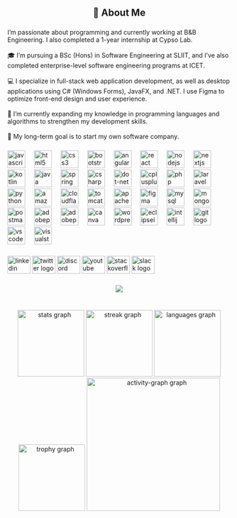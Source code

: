 <br clear="both">

<h2 align="center">👋 About Me</h2>

###

<p align="left">I’m passionate about programming and currently working at B&B Engineering. I also completed a 1-year internship at Cypso Lab.<br><br>🎓 I’m pursuing a BSc (Hons) in Software Engineering at SLIIT, and I’ve also completed enterprise-level software engineering programs at ICET.<br><br>💻 I specialize in full-stack web application development, as well as desktop applications using C# (Windows Forms), JavaFX, and .NET. I use Figma to optimize front-end design and user experience.<br><br>🌱 I’m currently expanding my knowledge in programming languages and algorithms to strengthen my development skills.<br><br>🚀 My long-term goal is to start my own software company.</p>

###

<div align="left">
  <img src="https://skillicons.dev/icons?i=js" height="40" alt="javascript logo"  />
  <img width="12" />
  <img src="https://cdn.jsdelivr.net/gh/devicons/devicon/icons/html5/html5-original.svg" height="40" alt="html5 logo"  />
  <img width="12" />
  <img src="https://skillicons.dev/icons?i=css" height="40" alt="css3 logo"  />
  <img width="12" />
  <img src="https://skillicons.dev/icons?i=bootstrap" height="40" alt="bootstrap logo"  />
  <img width="12" />
  <img src="https://skillicons.dev/icons?i=angular" height="40" alt="angularjs logo"  />
  <img width="12" />
  <img src="https://skillicons.dev/icons?i=react" height="40" alt="react logo"  />
  <img width="12" />
  <img src="https://skillicons.dev/icons?i=nodejs" height="40" alt="nodejs logo"  />
  <img width="12" />
  <img src="https://skillicons.dev/icons?i=nextjs" height="40" alt="nextjs logo"  />
  <img width="12" />
  <img src="https://skillicons.dev/icons?i=kotlin" height="40" alt="kotlin logo"  />
  <img width="12" />
  <img src="https://skillicons.dev/icons?i=java" height="40" alt="java logo"  />
  <img width="12" />
  <img src="https://skillicons.dev/icons?i=spring" height="40" alt="spring logo"  />
  <img width="12" />
  <img src="https://skillicons.dev/icons?i=cs" height="40" alt="csharp logo"  />
  <img width="12" />
  <img src="https://skillicons.dev/icons?i=dotnet" height="40" alt="dot-net logo"  />
  <img width="12" />
  <img src="https://cdn.jsdelivr.net/gh/devicons/devicon/icons/cplusplus/cplusplus-original.svg" height="40" alt="cplusplus logo"  />
  <img width="12" />
  <img src="https://skillicons.dev/icons?i=php" height="40" alt="php logo"  />
  <img width="12" />
  <img src="https://skillicons.dev/icons?i=laravel" height="40" alt="laravel logo"  />
  <img width="12" />
  <img src="https://skillicons.dev/icons?i=py" height="40" alt="python logo"  />
  <img width="12" />
  <img src="https://cdn.simpleicons.org/amazonwebservices/FF9900" height="40" alt="amazonwebservices logo"  />
  <img width="12" />
  <img src="https://skillicons.dev/icons?i=cloudflare" height="40" alt="cloudflare logo"  />
  <img width="12" />
  <img src="https://cdn.jsdelivr.net/gh/devicons/devicon/icons/tomcat/tomcat-original.svg" height="40" alt="tomcat logo"  />
  <img width="12" />
  <img src="https://cdn.simpleicons.org/apache/D22128" height="40" alt="apache logo"  />
  <img width="12" />
  <img src="https://skillicons.dev/icons?i=figma" height="40" alt="figma logo"  />
  <img width="12" />
  <img src="https://skillicons.dev/icons?i=mysql" height="40" alt="mysql logo"  />
  <img width="12" />
  <img src="https://cdn.simpleicons.org/mongodb/47A248" height="40" alt="mongodb logo"  />
  <img width="12" />
  <img src="https://skillicons.dev/icons?i=postman" height="40" alt="postman logo"  />
  <img width="12" />
  <img src="https://skillicons.dev/icons?i=ps" height="40" alt="adobephotoshop logo"  />
  <img width="12" />
  <img src="https://skillicons.dev/icons?i=pr" height="40" alt="adobepremierepro logo"  />
  <img width="12" />
  <img src="https://cdn.simpleicons.org/canva/00C4CC" height="40" alt="canva logo"  />
  <img width="12" />
  <img src="https://skillicons.dev/icons?i=wordpress" height="40" alt="wordpress logo"  />
  <img width="12" />
  <img src="https://skillicons.dev/icons?i=eclipse" height="40" alt="eclipseide logo"  />
  <img width="12" />
  <img src="https://cdn.jsdelivr.net/gh/devicons/devicon/icons/intellij/intellij-original.svg" height="40" alt="intellij logo"  />
  <img width="12" />
  <img src="https://cdn.jsdelivr.net/gh/devicons/devicon/icons/git/git-original.svg" height="40" alt="git logo"  />
  <img width="12" />
  <img src="https://cdn.jsdelivr.net/gh/devicons/devicon/icons/vscode/vscode-original.svg" height="40" alt="vscode logo"  />
  <img width="12" />
  <img src="https://cdn.jsdelivr.net/gh/devicons/devicon/icons/visualstudio/visualstudio-plain.svg" height="40" alt="visualstudio logo"  />
</div>

###

<div align="left">
  <img src="https://raw.githubusercontent.com/maurodesouza/profile-readme-generator/master/src/assets/icons/social/linkedin/default.svg" width="52" height="40" alt="linkedin logo"  />
  <img src="https://raw.githubusercontent.com/maurodesouza/profile-readme-generator/master/src/assets/icons/social/twitter/default.svg" width="52" height="40" alt="twitter logo"  />
  <img src="https://raw.githubusercontent.com/maurodesouza/profile-readme-generator/master/src/assets/icons/social/discord/default.svg" width="52" height="40" alt="discord logo"  />
  <img src="https://raw.githubusercontent.com/maurodesouza/profile-readme-generator/master/src/assets/icons/social/youtube/default.svg" width="52" height="40" alt="youtube logo"  />
  <img src="https://raw.githubusercontent.com/maurodesouza/profile-readme-generator/master/src/assets/icons/social/stackoverflow/default.svg" width="52" height="40" alt="stackoverflow logo"  />
  <img src="https://raw.githubusercontent.com/maurodesouza/profile-readme-generator/master/src/assets/icons/social/slack/default.svg" width="52" height="40" alt="slack logo"  />
</div>

###

<div align="center">
  <img src="https://visitor-badge.laobi.icu/badge?page_id=LakviduUpasara.LakviduUpasara&"  />
</div>

###

<br clear="both">

<div align="center">
  <img src="https://github-readme-stats.vercel.app/api?username=LakviduUpasara&hide_title=false&hide_rank=false&show_icons=true&include_all_commits=true&count_private=true&disable_animations=false&theme=dracula&locale=en&hide_border=false&order=1" height="150" alt="stats graph"  />
  <img src="https://streak-stats.demolab.com?user=LakviduUpasara&locale=en&mode=daily&theme=dracula&hide_border=false&border_radius=5&order=3" height="150" alt="streak graph"  />
  <img src="https://github-readme-stats.vercel.app/api/top-langs?username=LakviduUpasara&locale=en&hide_title=false&layout=compact&card_width=320&langs_count=5&theme=dracula&hide_border=false&order=2" height="150" alt="languages graph"  />
  <img src="https://github-profile-trophy.vercel.app?username=LakviduUpasara&theme=dracula&column=-1&row=1&margin-w=8&margin-h=8&no-bg=false&no-frame=false&order=4" height="150" alt="trophy graph"  />
  <img src="https://github-readme-activity-graph.vercel.app/graph?username=LakviduUpasara&radius=16&theme=react&area=true&order=5" height="300" alt="activity-graph graph"  />
</div>

###
